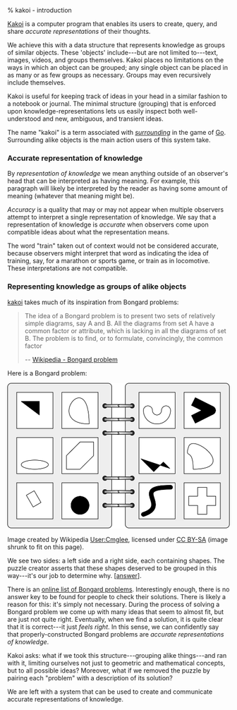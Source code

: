% kakoi - introduction

[Kakoi](kakoi.html) is a computer program that enables its users
to create, query, and share *accurate representations* of their thoughts. 

We achieve this with a data structure that represents knowledge as groups of
similar objects. These 'objects' include---but are not limited to---text,
images, videos, and groups themselves. Kakoi places no limitations on the ways
in which an object can be grouped; any single object can be placed in as many or
as few groups as necessary. Groups may even recursively include themselves.

Kakoi is useful for keeping track of ideas in your head in a similar fashion to
a notebook or journal. The minimal structure (grouping) that is enforced upon
knowledge-representations lets us easily inspect both well-understood and new,
ambiguous, and transient ideas.

The name "kakoi" is a term associated with
*[surrounding](https://senseis.xmp.net/?Kakoi)* in the game of
[Go](https://en.wikipedia.org/wiki/Go_(game)). Surrounding alike objects is the
main action users of this system take.

### Accurate representation of knowledge ###

By *representation of knowledge* we mean anything outside of an observer's head
that can be interpreted as having meaning. For example, this paragraph will
likely be interpreted by the reader as having some amount of meaning (whatever
that meaning might be).

*Accuracy* is a quality that may or may not appear when multiple observers
attempt to interpret a single representation of knowledge. We say that a
representation of knowledge is *accurate* when observers come upon compatible
ideas about what the representation means.

The word "train" taken out of context would not be considered accurate, because
observers might interpret that word as indicating the idea of training, say, for
a marathon or sports game, or train as in locomotive. These interpretations are
not compatible.

### Representing knowledge as groups of alike objects ###

[kakoi](kakoi.html) takes much of its inspiration from Bongard problems:

> The idea of a Bongard problem is to present two sets of relatively simple
> diagrams, say A and B. All the diagrams from set A have a common factor or
> attribute, which is lacking in all the diagrams of set B. The problem is to
> find, or to formulate, convincingly, the common factor
> 
> -- [Wikipedia - Bongard problem](https://en.wikipedia.org/wiki/Bongard_problem)

Here is a Bongard problem:

![](images/Bongard_problem_convex_polygons.svg)

Image created by Wikipedia
[User:Cmglee](https://commons.wikimedia.org/wiki/User:Cmglee), licensed under
[CC BY-SA](https://creativecommons.org/licenses/by-sa/4.0/) (image shrunk to fit
on this page).

We see two sides: a left side and a right side, each containing shapes. The
puzzle creator asserts that these shapes deserved to be grouped in this
way---it's our job to determine why. [[answer](bongard-problem-answer.html)].

There is an [online list of Bongard
problems](https://www.foundalis.com/res/bps/bpidx.htm). Interestingly enough,
there is no answer key to be found for people to check their solutions. There is
likely a reason for this: it's simply not necessary. During the process of
solving a Bongard problem we come up with many ideas that seem to almost fit,
but are just not quite right. Eventually, when we find a solution, it is quite
clear that it is correct---it just *feels right*. In this sense, we can
confidently say that properly-constructed Bongard problems are *accurate
representations of knowledge*.

Kakoi asks: what if we took this structure---grouping alike things---and ran
with it, limiting ourselves not just to geometric and mathematical concepts, but
to all possible ideas? Moreover, what if we removed the puzzle by pairing each
"problem" with a description of its solution?

We are left with a system that can be used to create and communicate accurate
representations of knowledge.
